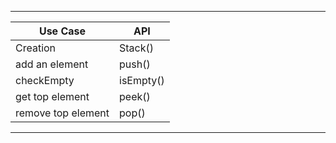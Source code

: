 ---------------------------------------------------------------------------------
Use Case             | API
-------------------- | -------------------------------------------------
Creation             | Stack()
add an element       | push()
checkEmpty           | isEmpty()
get top element      | peek()
remove top element   | pop()
------------------------------------------------------------------------